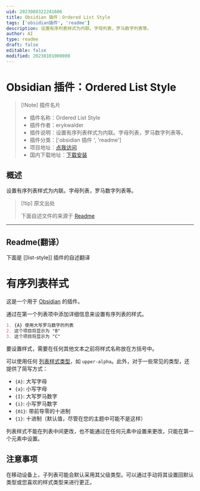 ```yaml
---
uid: 2023080322241606
title: Obsidian 插件：Ordered List Style
tags: ['obsidian插件', 'readme']
description: 设置有序列表样式为内联。字母列表，罗马数字列表等。
author: AI
type: readme
draft: false
editable: false
modified: 20230101000000
---
```


# Obsidian 插件：Ordered List Style

> [!Note] 插件名片
> - 插件名称：Ordered List Style
> - 插件作者：erykwalder
> - 插件说明：设置有序列表样式为内联。字母列表，罗马数字列表等。
> - 插件分类：['obsidian 插件 ', 'readme']
> - 项目地址：[点我访问](https://github.com/erykwalder/obsidian-list-style)
> - 国内下载地址：[下载安装](https://pkmer.cn/products/plugin/pluginMarket/?list-style)

## 概述

设置有序列表样式为内联。字母列表，罗马数字列表等。

> [!tip] 原文出处
>
>下面自述文件的来源于 [Readme](https://ghproxy.net/https://raw.githubusercontent.com/erykwalder/obsidian-list-style/main/README.md)

---

## Readme(翻译）

下面是 [[list-style]] 插件的自述翻译

# 有序列表样式

这是一个用于 [Obsidian](https://obsidian.md) 的插件。

通过在第一个列表项中添加详细信息来设置有序列表的样式。

```markdown
1. {A} 使用大写罗马数字的列表
2. 这个项目将显示为 "B"
3. 这个项目将显示为 "C"
```

要设置样式，需要在任何其他文本之前将样式名称放在方括号中。

可以使用任何 [列表样式类型](https://developer.mozilla.org/en-US/docs/Web/CSS/list-style-type)，如 `upper-alpha`。此外，对于一些常见的类型，还提供了简写方式：

- `{A}`: 大写字母
- `{a}`: 小写字母
- `{I}`: 大写罗马数字
- `{i}`: 小写罗马数字
- `{01}`: 带前导零的十进制
- `{1}`: 十进制（默认值，尽管在您的主题中可能不是这样）

列表样式不能在列表中间更改，也不能通过在任何元素中设置来更改，只能在第一个元素中设置。

## 注意事项

在移动设备上，子列表可能会默认采用其父级类型。可以通过手动将其设置回默认类型或您喜欢的样式类型来进行更正。
